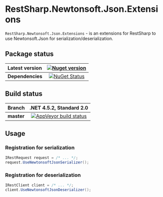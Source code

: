 RestSharp.Newtonsoft.Json.Extensions
===

`RestSharp.Newtonsoft.Json.Extensions` - is an extensions for RestSharp to use Newtonsoft.Json for serialization/deserialization.

## Package status

| Latest version | [![Nuget version](http://img.shields.io/badge/nuget-v1.0.2-blue.png)](https://www.nuget.org/packages/RestSharp.Newtonsoft.Json.Extensions/) |
| :------ | :------: |
| **Dependencies** | [![NuGet Status](http://nugetstatus.com/RestSharp.Newtonsoft.Json.Extensions.png)](http://nugetstatus.com/packages/RestSharp.Newtonsoft.Json.Extensions) |

## Build status

| Branch | **.NET 4.5.2, Standard 2.0** |
| :------ | :------: |
| **master** | [![AppVeyor build status](https://ci.appveyor.com/api/projects/status/tw195dxk1m917pc3?svg=true)](https://ci.appveyor.com/project/i4004/restsharp-newtonsoft-json-extensions) |


## Usage

### Registration for serialization

```csharp
IRestRequest request = /* ... */;
request.UseNewtonsoftJsonSerializer();
```

### Registration for deserialization

```csharp
IRestClient сlient = /* ... */;
client.UseNewtonsoftJsonDeserializer();
```

